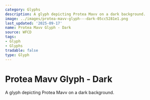 ```yaml
---
category: Glyphs
description: A glyph depicting Protea Mavv on a dark background.
image: ../images/protea-mavv-glyph---dark-05cc5281e1.png
last_updated: '2025-09-17'
name: Protea Mavv Glyph - Dark
source: WFCD
tags:
- Glyph
- Glyphs
tradable: false
type: Glyph
---
```


# Protea Mavv Glyph - Dark

A glyph depicting Protea Mavv on a dark background.

